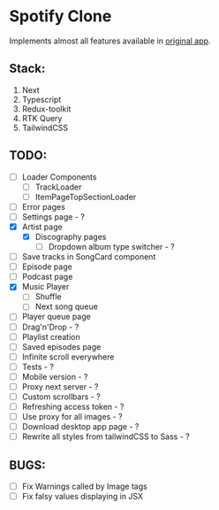 # Spotify Clone #

Implements almost all features available in [original app](open.spotify.com).

## Stack: ##
1. Next
2. Typescript
3. Redux-toolkit
4. RTK Query
5. TailwindCSS

## TODO: ##
- [ ] Loader Components
    - [ ] TrackLoader
    - [ ] ItemPageTopSectionLoader
- [ ] Error pages
- [ ] Settings page - ?
- [x] Artist page
    - [x] Discography pages
        - [ ] Dropdown album type switcher - ?
- [ ] Save tracks in SongCard component
- [ ] Episode page
- [ ] Podcast page
- [x] Music Player
    - [ ] Shuffle
    - [ ] Next song queue
- [ ] Player queue page
- [ ] Drag'n'Drop - ?
- [ ] Playlist creation
- [ ] Saved episodes page
- [ ] Infinite scroll everywhere
- [ ] Tests - ?
- [ ] Mobile version - ?
- [ ] Proxy next server - ?
- [ ] Custom scrollbars - ?
- [ ] Refreshing access token - ?
- [ ] Use proxy for all images - ?
- [ ] Download desktop app page - ?
- [ ] Rewrite all styles from tailwindCSS to Sass - ?

## BUGS: ##
- [ ] Fix Warnings called by Image tags
- [ ] Fix falsy values displaying in JSX